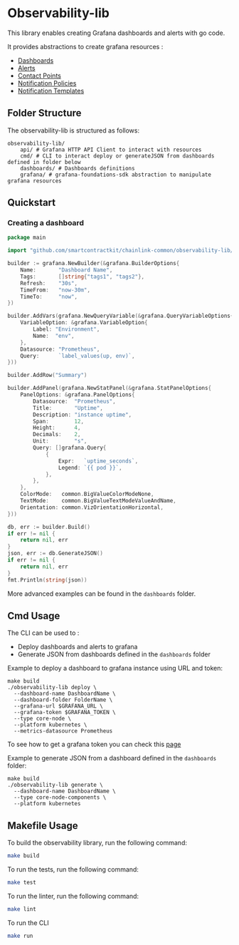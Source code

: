 # Observability-lib

This library enables creating Grafana dashboards and alerts with go code.

It provides abstractions to create grafana resources :
- [Dashboards](https://grafana.com/docs/grafana/latest/dashboards/)
- [Alerts](https://grafana.com/docs/grafana/latest/alerting/)
- [Contact Points](https://grafana.com/docs/grafana/latest/alerting/fundamentals/notifications/contact-points/)
- [Notification Policies](https://grafana.com/docs/grafana/latest/alerting/configure-notifications/create-notification-policy/)
- [Notification Templates](https://grafana.com/docs/grafana/latest/alerting/configure-notifications/template-notifications/create-notification-templates/)

## Folder Structure

The observability-lib is structured as follows:
```shell
observability-lib/
    api/ # Grafana HTTP API Client to interact with resources
    cmd/ # CLI to interact deploy or generateJSON from dashboards defined in folder below
    dashboards/ # Dashboards definitions
    grafana/ # grafana-foundations-sdk abstraction to manipulate grafana resources
```

## Quickstart

### Creating a dashboard

```go
package main

import "github.com/smartcontractkit/chainlink-common/observability-lib/grafana"

builder := grafana.NewBuilder(&grafana.BuilderOptions{
    Name:       "Dashboard Name",
    Tags:       []string{"tags1", "tags2"},
    Refresh:    "30s",
    TimeFrom:   "now-30m",
    TimeTo:     "now",
})

builder.AddVars(grafana.NewQueryVariable(&grafana.QueryVariableOptions{
    VariableOption: &grafana.VariableOption{
        Label: "Environment",
        Name:  "env",
    },
    Datasource: "Prometheus",
    Query:      `label_values(up, env)`,
}))

builder.AddRow("Summary")

builder.AddPanel(grafana.NewStatPanel(&grafana.StatPanelOptions{
    PanelOptions: &grafana.PanelOptions{
        Datasource:  "Prometheus",
        Title:       "Uptime",
        Description: "instance uptime",
        Span:        12,
        Height:      4,
        Decimals:    2,
        Unit:        "s",
        Query: []grafana.Query{
            {
                Expr:   `uptime_seconds`,
                Legend: `{{ pod }}`,
            },
        },
    },
    ColorMode:   common.BigValueColorModeNone,
    TextMode:    common.BigValueTextModeValueAndName,
    Orientation: common.VizOrientationHorizontal,
}))

db, err := builder.Build()
if err != nil {
    return nil, err
}
json, err := db.GenerateJSON()
if err != nil {
    return nil, err
}
fmt.Println(string(json))
```

More advanced examples can be found in the `dashboards` folder.

## Cmd Usage

The CLI can be used to :
- Deploy dashboards and alerts to grafana
- Generate JSON from dashboards defined in the `dashboards` folder

Example to deploy a dashboard to grafana instance using URL and token:
```shell
make build
./observability-lib deploy \
  --dashboard-name DashboardName \
  --dashboard-folder FolderName \
  --grafana-url $GRAFANA_URL \
  --grafana-token $GRAFANA_TOKEN \
  --type core-node \
  --platform kubernetes \
  --metrics-datasource Prometheus
```
To see how to get a grafana token you can check this [page](https://grafana.com/docs/grafana/latest/administration/service-accounts/)

Example to generate JSON from a dashboard defined in the `dashboards` folder:
```shell
make build
./observability-lib generate \
  --dashboard-name DashboardName \
  --type core-node-components \
  --platform kubernetes
```

## Makefile Usage


To build the observability library, run the following command:

```bash
make build
```

To run the tests, run the following command:

```bash
make test
```

To run the linter, run the following command:

```bash
make lint
```

To run the CLI
```bash
make run
```
